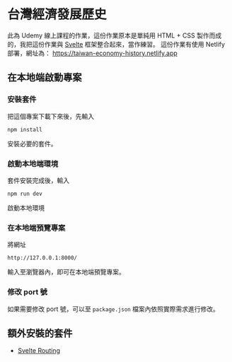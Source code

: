 # 台灣經濟發展歷史

此為 Udemy 線上課程的作業，這份作業原本是單純用 HTML + CSS 製作而成的，我把這份作業與 [Svelte](https://svelte.dev/) 框架整合起來，當作練習。
這份作業有使用 Netlify 部署，網址為：
https://taiwan-economy-history.netlify.app

## 在本地端啟動專案

### 安裝套件

把這個專案下載下來後，先輸入

`npm install`

安裝必要的套件。

### 啟動本地端環境

套件安裝完成後，輸入

`npm run dev`

啟動本地環境

### 在本地端預覽專案

將網址

`http://127.0.0.1:8000/`

輸入至瀏覽器內，即可在本地端預覽專案。

### 修改 port 號

如果需要修改 port 號，可以至 `package.json` 檔案內依照實際需求進行修改。

## 額外安裝的套件

 - [Svelte Routing](https://github.com/EmilTholin/svelte-routing)
